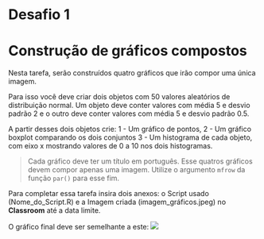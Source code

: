 Desafio 1
================

Construção de gráficos compostos
================================

Nesta tarefa, serão construídos quatro gráficos que irão compor uma única imagem.

Para isso você deve criar dois objetos com 50 valores aleatórios de distribuição normal. Um objeto deve conter valores com média 5 e desvio padrão 2 e o outro deve conter valores com média 5 e desvio padrão 0.5.

A partir desses dois objetos crie: 1 - Um gráfico de pontos, 2 - Um gráfico boxplot comparando os dois conjuntos 3 - Um histograma de cada objeto, com eixo x mostrando valores de 0 a 10 nos dois histogramas.

> Cada gráfico deve ter um título em português.
> Esse quatros gráficos devem compor apenas uma imagem.
> Utilize o argumento `mfrow` da função `par()` para esse fim.

Para completar essa tarefa insira dois anexos: o Script usado (Nome\_do\_Script.R) e a Imagem criada (imagem\_gráficos.jpeg) no **Classroom** até a data limite.

O gráfico final deve ser semelhante a este:
![](https://github.com/avrodrigues/avrodrigues.github.io/blob/master/Aula%201/Tarefa_Aula_1.jpeg)
